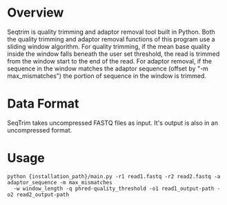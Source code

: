 # Overview
Seqtrim is quality trimming and adaptor removal tool built in Python. Both the quality trimming and adaptor removal functions of this program use a sliding window algorithm. For quality trimming, if the mean base quality inside the window falls beneath the user set threshold, the read is trimmed from the window start to the end of the read. For adaptor removal, if the sequence in the window matches the adaptor sequence (offset by "-m max_mismatches") the portion of sequence in the window is trimmed.

# Data Format
SeqTrim takes uncompressed FASTQ files as input. It's output is also in an uncompressed format.

# Usage
```
python {installation_path}/main.py -r1 read1.fastq -r2 read2.fastq -a adaptor_sequence -m max_mismatches
  -w window_length -q phred-quality_threshold -o1 read1_output-path -o2 read2_output-path
```
